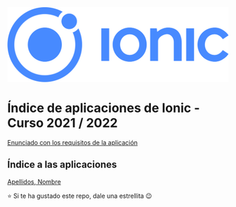 <img src="ionic.png">

# Índice de aplicaciones de Ionic - Curso 2021 / 2022

[Enunciado con los requisitos de la aplicación](trabajo_ionic_v3.pdf)

## Índice a las aplicaciones

[Apellidos, Nombre](#)



:star: Si te ha gustado este repo, dale una estrellita :wink:
